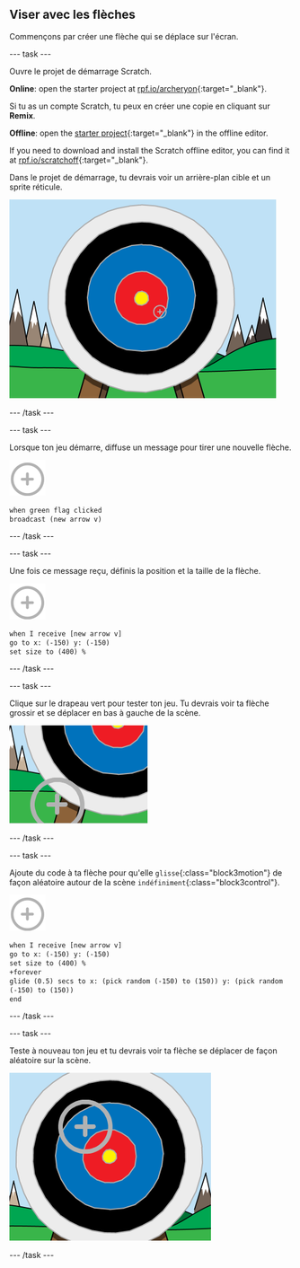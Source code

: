 ## Viser avec les flèches

Commençons par créer une flèche qui se déplace sur l'écran.

\--- task \---

Ouvre le projet de démarrage Scratch.

**Online**: open the starter project at [rpf.io/archeryon](https://rpf.io/archeryon){:target="_blank"}.

Si tu as un compte Scratch, tu peux en créer une copie en cliquant sur **Remix**.

**Offline**: open the [starter project](https://rpf.io/p/en/archery-go){:target="_blank"} in the offline editor.

If you need to download and install the Scratch offline editor, you can find it at [rpf.io/scratchoff](https://rpf.io/scratchoff){:target="_blank"}.

Dans le projet de démarrage, tu devrais voir un arrière-plan cible et un sprite réticule.

![projets de démarrage](images/archery-starter.png)

\--- /task \---

\--- task \---

Lorsque ton jeu démarre, diffuse un message pour tirer une nouvelle flèche.

![sprite cible](images/target-sprite.png)

```blocks3
when green flag clicked
broadcast (new arrow v)
```

\--- /task \---

\--- task \---

Une fois ce message reçu, définis la position et la taille de la flèche.

![sprite cible](images/target-sprite.png)

```blocks3
when I receive [new arrow v]
go to x: (-150) y: (-150)
set size to (400) %
```

\--- /task \---

\--- task \---

Clique sur le drapeau vert pour tester ton jeu. Tu devrais voir ta flèche grossir et se déplacer en bas à gauche de la scène.

![sprite cible plus grand en bas à gauche de la scène](images/archery-start-test.png)

\--- /task \---

\--- task \---

Ajoute du code à ta flèche pour qu'elle `glisse`{:class="block3motion"} de façon aléatoire autour de la scène `indéfiniment`{:class="block3control"}.

![sprite cible](images/target-sprite.png)

```blocks3
when I receive [new arrow v]
go to x: (-150) y: (-150)
set size to (400) %
+forever
glide (0.5) secs to x: (pick random (-150) to (150)) y: (pick random (-150) to (150))
end
```

\--- /task \---

\--- task \---

Teste à nouveau ton jeu et tu devrais voir ta flèche se déplacer de façon aléatoire sur la scène.

![cible dans une position différente](images/archery-glide-test.png)

\--- /task \---